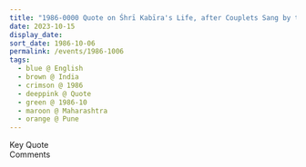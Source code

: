 ```yaml
---
title: "1986-0000 Quote on Śhrī Kabīra's Life, after Couplets Sang by the Carpenters Team from Varanasi, Pune, Maharashtra, India (year not sure)"
date: 2023-10-15
display_date: 
sort_date: 1986-10-06
permalink: /events/1986-1006
tags:
  - blue @ English
  - brown @ India
  - crimson @ 1986
  - deeppink @ Quote
  - green @ 1986-10
  - maroon @ Maharashtra
  - orange @ Pune
---
```


<wave-list>
  <list-title color="green" width="75">Key Quote</list-title>
  <list-item color="BlanchedAlmond"  width="200"></list-item>
  <list-item color="Lavender"></list-item>
  <list-item color="BlanchedAlmond"></list-item>
</wave-list>

<br>

<wave-list>
  <list-title color="green" width="75">Comments</list-title>
  <list-item color="BlanchedAlmond"  width="200"></list-item>
  <list-item color="Lavender"></list-item>
  <list-item color="BlanchedAlmond"></list-item>
</wave-list>